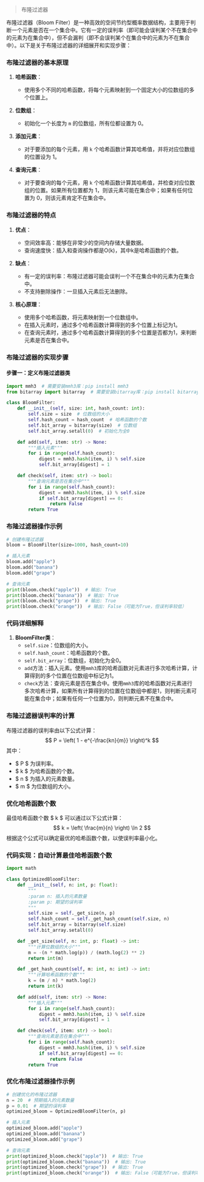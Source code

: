 > 布隆过滤器

布隆过滤器（Bloom Filter）是一种高效的空间节约型概率数据结构，主要用于判断一个元素是否在一个集合中。它有一定的误判率（即可能会误判某个不在集合中的元素为在集合中），但不会漏判（即不会误判某个在集合中的元素为不在集合中）。以下是关于布隆过滤器的详细展开和实现步骤：


### 布隆过滤器的基本原理

1. **哈希函数**：
   - 使用多个不同的哈希函数，将每个元素映射到一个固定大小的位数组的多个位置上。

2. **位数组**：
   - 初始化一个长度为 `m` 的位数组，所有位都设置为 0。

3. **添加元素**：
   - 对于要添加的每个元素，用 `k` 个哈希函数计算其哈希值，并将对应位数组的位置设为 1。

4. **查询元素**：
   - 对于要查询的每个元素，用 `k` 个哈希函数计算其哈希值，并检查对应位数组的位置。如果所有位置都为 1，则该元素可能在集合中；如果有任何位置为 0，则该元素肯定不在集合中。

### 布隆过滤器的特点
1. **优点**：
   - 空间效率高：能够在非常少的空间内存储大量数据。
   - 查询速度快：插入和查询操作都是O(k)，其中k是哈希函数的个数。

2. **缺点**：
   - 有一定的误判率：布隆过滤器可能会误判一个不在集合中的元素为在集合中。
   - 不支持删除操作：一旦插入元素后无法删除。

3. **核心原理**：
   - 使用多个哈希函数，将元素映射到一个位数组中。
   - 在插入元素时，通过多个哈希函数计算得到的多个位置上标记为1。
   - 在查询元素时，通过多个哈希函数计算得到的多个位置是否都为1，来判断元素是否在集合中。

### 布隆过滤器的实现步骤

#### 步骤一：定义布隆过滤器类
```python
import mmh3  # 需要安装mmh3库：pip install mmh3
from bitarray import bitarray  # 需要安装bitarray库：pip install bitarray

class BloomFilter:
    def __init__(self, size: int, hash_count: int):
        self.size = size  # 位数组的大小
        self.hash_count = hash_count  # 哈希函数的个数
        self.bit_array = bitarray(size)  # 位数组
        self.bit_array.setall(0)  # 初始化为全0

    def add(self, item: str) -> None:
        """插入元素"""
        for i in range(self.hash_count):
            digest = mmh3.hash(item, i) % self.size
            self.bit_array[digest] = 1

    def check(self, item: str) -> bool:
        """查询元素是否在集合中"""
        for i in range(self.hash_count):
            digest = mmh3.hash(item, i) % self.size
            if self.bit_array[digest] == 0:
                return False
        return True
```

### 布隆过滤器操作示例
```python
# 创建布隆过滤器
bloom = BloomFilter(size=1000, hash_count=10)

# 插入元素
bloom.add("apple")
bloom.add("banana")
bloom.add("grape")

# 查询元素
print(bloom.check("apple"))  # 输出: True
print(bloom.check("banana"))  # 输出: True
print(bloom.check("grape"))  # 输出: True
print(bloom.check("orange"))  # 输出: False（可能为True，但误判率较低）
```

### 代码详细解释
1. **BloomFilter类**：
   - `self.size`：位数组的大小。
   - `self.hash_count`：哈希函数的个数。
   - `self.bit_array`：位数组，初始化为全0。
   - `add`方法：插入元素。使用`mmh3`库的哈希函数对元素进行多次哈希计算，计算得到的多个位置在位数组中标记为1。
   - `check`方法：查询元素是否在集合中。使用`mmh3`库的哈希函数对元素进行多次哈希计算，如果所有计算得到的位置在位数组中都是1，则判断元素可能在集合中；如果有任何一个位置为0，则判断元素不在集合中。

### 布隆过滤器误判率的计算
布隆过滤器的误判率由以下公式计算：
$$ P = \left( 1 - e^{-\frac{kn}{m}} \right)^k $$
其中：
- $ P $ 为误判率。
- $ k $ 为哈希函数的个数。
- $ n $ 为插入的元素数量。
- $ m $ 为位数组的大小。

### 优化哈希函数个数
最佳哈希函数个数 $ k $ 可以通过以下公式计算：
$$ k = \left( \frac{m}{n} \right) \ln 2 $$
根据这个公式可以确定最优的哈希函数个数，以使误判率最小化。

### 代码实现：自动计算最佳哈希函数个数
```python
import math

class OptimizedBloomFilter:
    def __init__(self, n: int, p: float):
        """
        :param n: 插入的元素数量
        :param p: 期望的误判率
        """
        self.size = self._get_size(n, p)
        self.hash_count = self._get_hash_count(self.size, n)
        self.bit_array = bitarray(self.size)
        self.bit_array.setall(0)

    def _get_size(self, n: int, p: float) -> int:
        """计算位数组的大小"""
        m = -(n * math.log(p)) / (math.log(2) ** 2)
        return int(m)

    def _get_hash_count(self, m: int, n: int) -> int:
        """计算哈希函数的个数"""
        k = (m / n) * math.log(2)
        return int(k)

    def add(self, item: str) -> None:
        """插入元素"""
        for i in range(self.hash_count):
            digest = mmh3.hash(item, i) % self.size
            self.bit_array[digest] = 1

    def check(self, item: str) -> bool:
        """查询元素是否在集合中"""
        for i in range(self.hash_count):
            digest = mmh3.hash(item, i) % self.size
            if self.bit_array[digest] == 0:
                return False
        return True
```

### 优化布隆过滤器操作示例
```python
# 创建优化的布隆过滤器
n = 20  # 预期插入的元素数量
p = 0.01  # 期望的误判率
optimized_bloom = OptimizedBloomFilter(n, p)

# 插入元素
optimized_bloom.add("apple")
optimized_bloom.add("banana")
optimized_bloom.add("grape")

# 查询元素
print(optimized_bloom.check("apple"))  # 输出: True
print(optimized_bloom.check("banana"))  # 输出: True
print(optimized_bloom.check("grape"))  # 输出: True
print(optimized_bloom.check("orange"))  # 输出: False（可能为True，但误判率较低）
```